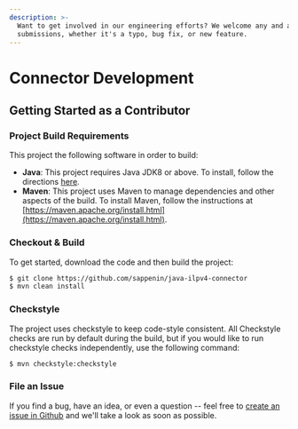 ```yaml
---
description: >-
  Want to get involved in our engineering efforts? We welcome any and all
  submissions, whether it's a typo, bug fix, or new feature.
---
```


# Connector Development

## Getting Started as a Contributor

### Project Build Requirements

This project the following software in order to build:

* **Java**: This project requires Java JDK8 or above. To install, follow the directions [here](https://www.oracle.com/technetwork/java/javase/downloads/jdk8-downloads-2133151.html).
* **Maven**: This project uses Maven to manage dependencies and other aspects of the build. To install Maven, follow the instructions at [https://maven.apache.org/install.html](https://maven.apache.org/install.html).

### Checkout & Build

To get started, download the code and then build the project:

```bash
$ git clone https://github.com/sappenin/java-ilpv4-connector
$ mvn clean install
```

### Checkstyle

The project uses checkstyle to keep code-style consistent. All Checkstyle checks are run by default during the build, but if you would like to run checkstyle checks independently, use the following command:

```bash
$ mvn checkstyle:checkstyle
```

### File an Issue

If you find a bug, have an idea, or even a question -- feel free to [create an issue in Github](https://github.com/sappenin/java-ilpv4-connector/issues) and we'll take a look as soon as possible.

